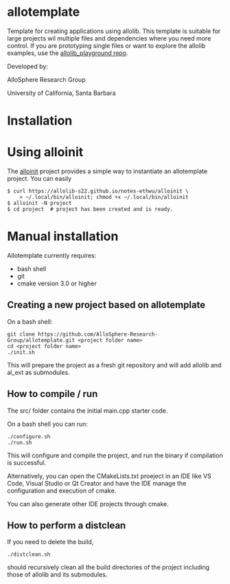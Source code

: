 # allotemplate
Template for creating applications using allolib. This template is suitable for large projects wil multiple files and dependencies where you need more control. If you are prototyping single files or want to explore the allolib examples, use the [allolib_playground repo](https://github.com/AlloSphere-Research-Group/allolib_playground).

Developed by:

AlloSphere Research Group

University of California, Santa Barbara

# Installation

# Using alloinit

The [alloinit](https://github.com/allolib-s22/notes-ethwu/blob/main/alloinit) project provides a simple way to instantiate an allotemplate project. You can easily 

    $ curl https://allolib-s22.github.io/notes-ethwu/alloinit \
        > ~/.local/bin/alloinit; chmod +x ~/.local/bin/alloinit
    $ alloinit -N project
    $ cd project  # project has been created and is ready.

# Manual installation

Allotemplate currently requires:
 * bash shell
 * git
 * cmake version 3.0 or higher

## Creating a new project based on allotemplate
On a bash shell:

    git clone https://github.com/AlloSphere-Research-Group/allotemplate.git <project folder name>
    cd <project folder name>
    ./init.sh

This will prepare the project as a fresh git repository and will add allolib and al_ext as submodules.

## How to compile / run
The src/ folder contains the initial main.cpp starter code.

On a bash shell you can run:

    ./configure.sh
    ./run.sh

This will configure and compile the project, and run the binary if compilation is successful.

Alternatively, you can open the CMakeLists.txt proeject in an IDE like VS Code, Visual Studio or Qt Creator and have the IDE manage the configuration and execution of cmake.

You can also generate other IDE projects through cmake.

## How to perform a distclean
If you need to delete the build,

    ./distclean.sh

should recursively clean all the build directories of the project including those of allolib and its submodules.
